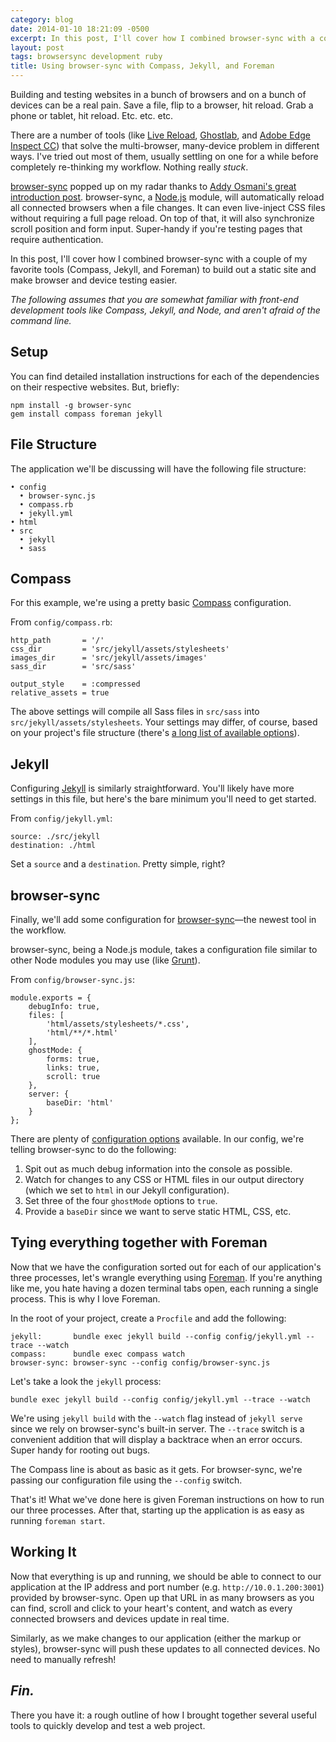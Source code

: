 ```yaml
---
category: blog
date: 2014-01-10 18:21:09 -0500
excerpt: In this post, I'll cover how I combined browser-sync with a couple of my favorite tools (Compass, Jekyll, and Foreman) to build out a static site and make browser and device testing easier.
layout: post
tags: browsersync development ruby
title: Using browser-sync with Compass, Jekyll, and Foreman
---
```


Building and testing websites in a bunch of browsers and on a bunch of devices can be a real pain. Save a file, flip to a browser, hit reload. Grab a phone or tablet, hit reload. Etc. etc. etc.

There are a number of tools (like [Live Reload](http://livereload.com/), [Ghostlab](http://vanamco.com/ghostlab/), and [Adobe Edge Inspect CC](http://html.adobe.com/edge/inspect/)) that solve the multi-browser, many-device problem in different ways. I've tried out most of them, usually settling on one for a while before completely re-thinking my workflow. Nothing really _stuck_.

[browser-sync](https://github.com/shakyShane/browser-sync) popped up on my radar thanks to [Addy Osmani's great introduction post](http://addyosmani.com/blog/browser-sync/). browser-sync, a [Node.js](http://nodejs.org/) module, will automatically reload all connected browsers when a file changes. It can even live-inject CSS files without requiring a full page reload. On top of that, it will also synchronize scroll position and form input. Super-handy if you're testing pages that require authentication.

In this post, I'll cover how I combined browser-sync with a couple of my favorite tools (Compass, Jekyll, and Foreman) to build out a static site and make browser and device testing easier.

_The following assumes that you are somewhat familiar with front-end development tools like Compass, Jekyll, and Node, and aren't afraid of the command line._


## Setup

You can find detailed installation instructions for each of the dependencies on their respective websites. But, briefly:

	npm install -g browser-sync
	gem install compass foreman jekyll


## File Structure

The application we'll be discussing will have the following file structure:

	• config
	  • browser-sync.js
	  • compass.rb
	  • jekyll.yml
	• html
	• src
	  • jekyll
	  • sass


## Compass

For this example, we're using a pretty basic [Compass](http://compass-style.org/) configuration.

From `config/compass.rb`:

	http_path       = '/'
	css_dir         = 'src/jekyll/assets/stylesheets'
	images_dir      = 'src/jekyll/assets/images'
	sass_dir        = 'src/sass'

	output_style    = :compressed
	relative_assets = true

The above settings will compile all Sass files in `src/sass` into `src/jekyll/assets/stylesheets`. Your settings may differ, of course, based on your project's file structure (there's [a long list of available options](http://compass-style.org/help/tutorials/configuration-reference/)).


## Jekyll

Configuring [Jekyll](http://jekyllrb.com/) is similarly straightforward. You'll likely have more settings in this file, but here's the bare minimum you'll need to get started.

From `config/jekyll.yml`:

	source: ./src/jekyll
	destination: ./html

Set a `source` and a `destination`. Pretty simple, right?


## browser-sync

Finally, we'll add some configuration for [browser-sync](https://github.com/shakyShane/browser-sync)—the newest tool in the workflow.

browser-sync, being a Node.js module, takes a configuration file similar to other Node modules you may use (like [Grunt](http://gruntjs.com/)).

From `config/browser-sync.js`:

	module.exports = {
	    debugInfo: true,
	    files: [
	        'html/assets/stylesheets/*.css',
	        'html/**/*.html'
	    ],
	    ghostMode: {
	        forms: true,
	        links: true,
	        scroll: true
	    },
	    server: {
	        baseDir: 'html'
	    }
	};

There are plenty of [configuration options](https://github.com/shakyShane/browser-sync/wiki/Working-with-a-Config-File) available. In our config, we're telling browser-sync to do the following:

1. Spit out as much debug information into the console as possible.
2. Watch for changes to any CSS or HTML files in our output directory (which we set to `html` in our Jekyll configuration).
3. Set three of the four `ghostMode` options to `true`.
4. Provide a `baseDir` since we want to serve static HTML, CSS, etc.


## Tying everything together with Foreman

Now that we have the configuration sorted out for each of our application's three processes, let's wrangle everything using [Foreman](https://github.com/ddollar/foreman). If you're anything like me, you hate having a dozen terminal tabs open, each running a single process. This is why I love Foreman.

In the root of your project, create a `Procfile` and add the following:

	jekyll:       bundle exec jekyll build --config config/jekyll.yml --trace --watch
	compass:      bundle exec compass watch
	browser-sync: browser-sync --config config/browser-sync.js

Let's take a look the `jekyll` process:

	bundle exec jekyll build --config config/jekyll.yml --trace --watch

We're using `jekyll build` with the `--watch` flag instead of `jekyll serve` since we rely on browser-sync's built-in server. The `--trace` switch is a convenient addition that will display a backtrace when an error occurs. Super handy for rooting out bugs.

The Compass line is about as basic as it gets. For browser-sync, we're passing our configuration file using the `--config` switch.

That's it! What we've done here is given Foreman instructions on how to run our three processes. After that, starting up the application is as easy as running `foreman start`.


## Working It

Now that everything is up and running, we should be able to connect to our application at the IP address and port number (e.g. `http://10.0.1.200:3001`) provided by browser-sync. Open up that URL in as many browsers as you can find, scroll and click to your heart's content, and watch as every connected browsers and devices update in real time.

Similarly, as we make changes to our application (either the markup or styles), browser-sync will push these updates to all connected devices. No need to manually refresh!

## _Fin._

There you have it: a rough outline of how I brought together several useful tools to quickly develop and test a web project.